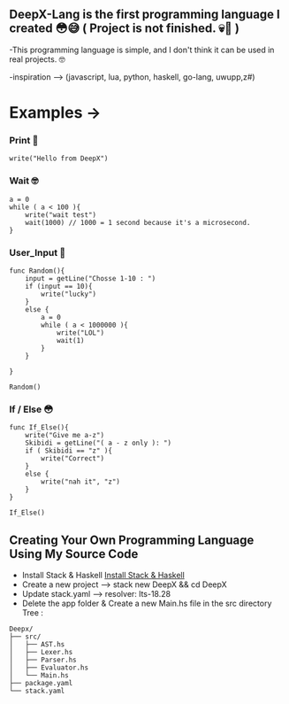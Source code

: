 

## DeepX-Lang is the first programming language I created 😳😅 ( Project is not finished. 💀🤫 )

-This programming language is simple, and I don't think it can be used in real projects. 🤓

-inspiration --> (javascript, lua, python, haskell, go-lang, uwupp,z#)


# Examples ->

### Print 🤡
~~~~
write("Hello from DeepX")
~~~~
### Wait 🤓
~~~~
a = 0
while ( a < 100 ){
    write("wait test")
    wait(1000) // 1000 = 1 second because it's a microsecond.
}
~~~~
### User_Input 🥱
~~~~
func Random(){
    input = getLine("Chosse 1-10 : ")
    if (input == 10){
        write("lucky")
    }
    else {
        a = 0
        while ( a < 1000000 ){
            write("LOL")
            wait(1)
        }
    }

}

Random()
~~~~
### If / Else 😳
~~~~
func If_Else(){
    write("Give me a-z")
    Skibidi = getLine("( a - z only ): ")
    if ( Skibidi == "z" ){
        write("Correct")
    }
    else {
        write("nah it", "z")
    }
}

If_Else()
~~~~

## Creating Your Own Programming Language Using My Source Code
- Install Stack & Haskell [Install Stack & Haskell](https://www.haskell.org/downloads/)
- Create a new project --> stack new DeepX && cd DeepX
- Update stack.yaml --> resolver: lts-18.28
- Delete the app folder & Create a new Main.hs file in the src directory
Tree :
~~~~
Deepx/
├── src/
│   ├── AST.hs
│   ├── Lexer.hs
│   ├── Parser.hs
│   ├── Evaluator.hs
│   └── Main.hs
├── package.yaml
└── stack.yaml
~~~~

